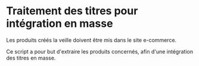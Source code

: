 # Traitement des titres pour intégration en masse

Les produits créés la veille doivent être mis dans le site e-commerce.

Ce script a pour but d'extraire les produits concernés, afin d'une intégration des titres en masse.

<!--
Lire le fichier Suivi créa - 2025
Extaire uniquement les colonnes "réf internes" et "titres"
Une fois dans Pandas/Juputer : ne sélectionner que les réfs pour une plage de date donnée (la dernière semaine)
Construire un nouveau dataframe
Exporter les données sous forme de fichier Excel ou CSV, afin d'intégration
-->
